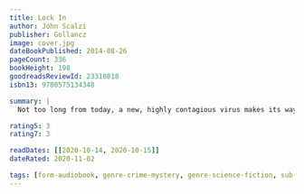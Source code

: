 ```yaml
---
title: Lock In
author: John Scalzi
publisher: Gollancz
image: cover.jpg
dateBookPublished: 2014-08-26
pageCount: 336
bookHeight: 198
goodreadsReviewId: 23310818
isbn13: 9780575134348

summary: |
  Not too long from today, a new, highly contagious virus makes its way across the globe. Most who get sick experience nothing worse than flu, fever and headaches. But for the unlucky one percent - and nearly five million souls in the United States alone - the disease causes "Lock In": Victims fully awake and aware, but unable to move or respond to stimulus. The disease affects young, old, rich, poor, people of every color and creed. The world changes to meet the challenge. A quarter of a century later, in a world shaped by what's now known as "Haden's syndrome," rookie FBI agent Chris Shane is paired with veteran agent Leslie Vann. The two of them are assigned what appears to be a Haden-related murder at the Watergate Hotel, with a suspect who is an "integrator" - someone who can let the locked in borrow their bodies for a time. If the Integrator was carrying a Haden client, then naming the suspect for the murder becomes that much more complicated.

rating5: 3
rating7: 3

readDates: [[2020-10-14, 2020-10-15]]
dateRated: 2020-11-02

tags: [form-audiobook, genre-crime-mystery, genre-science-fiction, sub-technology, loc-california]
---
```

